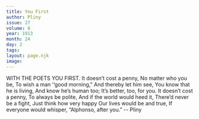 ```yaml
---
title: You First
author: Pliny
issue: 27
volume: 8
year: 1913
month: 24
day: 2
tags:
layout: page.njk
image:
---
```

WITH THE POETS YOU FIRST.    It doesn’t cost a penny,    No matter who you be,    To wish a man ‘‘good morning,”    And thereby let him see,    You know that he is living,    And know he’s human too;    It’s better, too, for you.    It doesn’t cost a penny,    To always be polite,    And if the world would heed it,    There’d never be a fight,    Just think how very happy    Our lives would be and true,    If everyone would whisper,    “Alphonso, after you.”   -- Pliny 

